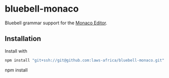 # bluebell-monaco

Bluebell grammar support for the [Monaco Editor](https://microsoft.github.io/monaco-editor/).

## Installation

Install with

```bash
npm install "git+ssh://git@github.com:laws-africa/bluebell-monaco.git"
```
npm install 

